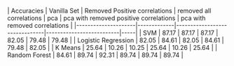 | Accuracies          | Vanilla Set | Removed Positive correlations | removed all correlations | pca | pca with removed positive correlations | pca with removed correlations |
|---------------------|-------------|-------------------------------|--------------------------|-----|
| SVM                 | 87.17 | 87.17 | 87.17 | 82.05 | 79.48 | 79.48 |
| Logistic Regression | 82.05 | 84.61 | 82.05 | 84.61 | 79.48 | 82.05 |
| K Means             | 25.64 | 10.26 | 10.25 | 25.64 | 10.26 | 25.64 |
| Random Forest       | 84.61 | 89.74 | 92.31 | 89.74 | 89.74 | 89.74 |
<!-- | Decision Tree       |  |  |  |  |  |  | -->